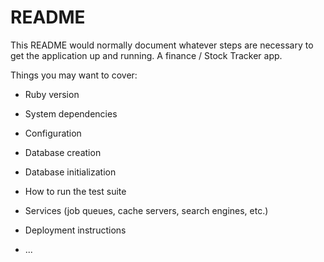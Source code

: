 # README

This README would normally document whatever steps are necessary to get the
application up and running. A finance / Stock Tracker app.

Things you may want to cover:

* Ruby version

* System dependencies

* Configuration

* Database creation

* Database initialization

* How to run the test suite

* Services (job queues, cache servers, search engines, etc.)

* Deployment instructions

* ...
